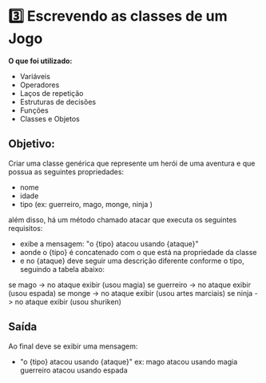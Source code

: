 # 3️⃣ Escrevendo as classes de um Jogo

**O que foi utilizado:**

- Variáveis
- Operadores
- Laços de repetição
- Estruturas de decisões
- Funções
- Classes e Objetos

## Objetivo:

Criar uma classe genérica que represente um herói de uma aventura e que possua as seguintes propriedades:

- nome
- idade
- tipo (ex: guerreiro, mago, monge, ninja )

além disso, há um método chamado atacar que executa os seguintes requisitos:

- exibe a mensagem: "o {tipo} atacou usando {ataque}"
- aonde o {tipo} é concatenado com o que está na propriedade da classe
- e no {ataque} deve seguir uma descrição diferente conforme o tipo, seguindo a tabela abaixo:

se mago -> no ataque exibir (usou magia)
se guerreiro -> no ataque exibir (usou espada)
se monge -> no ataque exibir (usou artes marciais)
se ninja -> no ataque exibir (usou shuriken)

## Saída

Ao final deve se exibir uma mensagem:

- "o {tipo} atacou usando {ataque}"
  ex: mago atacou usando magia
  guerreiro atacou usando espada